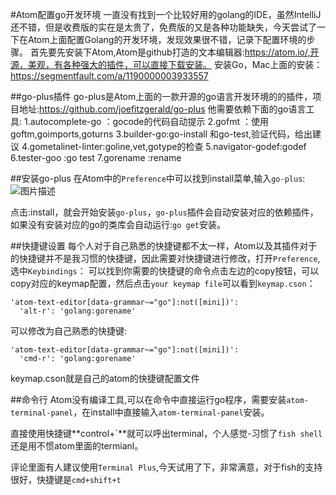 #Atom配置go开发环境
一直没有找到一个比较好用的golang的IDE，虽然IntelliJ还不错，但是收费版的实在是太贵了，免费版的又是各种功能缺失，今天尝试了一下在Atom上面配置Golang的开发环境，发现效果很不错，记录下配置环境的步骤。
首先要先安装下Atom,Atom是github打造的文本编辑器:https://atom.io/,开源，美观，有各种强大的插件，可以直接下载安装。
安装Go，Mac上面的安装：https://segmentfault.com/a/1190000003933557

##go-plus插件
go-plus是Atom上面的一款开源的go语言开发环境的的插件，项目地址:https://github.com/joefitzgerald/go-plus
他需要依赖下面的go语言工具:
	1.autocomplete-go ：gocode的代码自动提示
	2.gofmt ：使用goftm,goimports,goturns
	3.builder-go:go-install 和go-test,验证代码，给出建议
	4.gometalinet-linter:goline,vet,gotype的检查
	5.navigator-godef:godef
	6.tester-goo :go test
	7.gorename :rename
	
##安装go-plus
在Atom中的`Preference`中可以找到install菜单,输入`go-plus`:
![图片描述][1]

点击:install，就会开始安装`go-plus`，`go-plus`插件会自动安装对应的依赖插件，如果没有安装对应的go的类库会自动运行:`go get`安装。

##快捷键设置
每个人对于自己熟悉的快捷键都不太一样，Atom以及其插件对于的快捷键并不是我习惯的快捷键，因此需要对快捷键进行修改，打开`Preference`,选中`Keybindings`：
可以找到你需要的快捷键的命令点击左边的copy按钮，可以copy对应的keymap配置，然后点击`your keymap file`可以看到`keymap.cson`：
```
'atom-text-editor[data-grammar~="go"]:not([mini])':
  'alt-r': 'golang:gorename'
```
可以修改为自己熟悉的快捷键:
```
'atom-text-editor[data-grammar~="go"]:not([mini])':
  'cmd-r': 'golang:gorename'
```
keymap.cson就是自己的atom的快捷键配置文件

##命令行
Atom没有编译工具,可以在命令中直接运行go程序，需要安装`atom-terminal-panel`，在install中直接输入`atom-terminal-panel`安装。

直接使用快捷键**control+\`**就可以呼出terminal，个人感觉-习惯了`fish shell`还是用不惯atom里面的termianl。

评论里面有人建议使用`Terminal Plus`,今天试用了下，非常满意，对于fish的支持很好，快捷键是`cmd+shift+t`


  [1]: /img/bVuQLe


